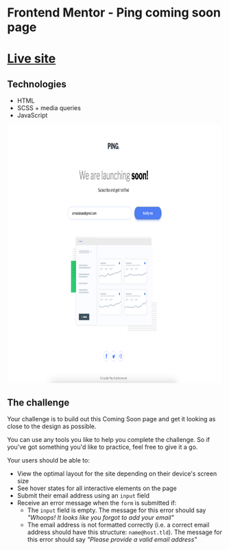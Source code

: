 # Frontend Mentor - Ping coming soon page



<h1><a href="https://loving-mccarthy-adeb08.netlify.app/">Live site</a></h1>


## Technologies

- HTML
- SCSS + media queries
- JavaScript


 <img src="https://raw.githubusercontent.com/ArnasLuksas/ping-coming-soon-page-master/main/images/image.png" alt="Ping coming soon page" width="500" height="600"> 

## The challenge

Your challenge is to build out this Coming Soon page and get it looking as close to the design as possible.

You can use any tools you like to help you complete the challenge. So if you've got something you'd like to practice, feel free to give it a go.

Your users should be able to: 

- View the optimal layout for the site depending on their device's screen size
- See hover states for all interactive elements on the page
- Submit their email address using an `input` field
- Receive an error message when the `form` is submitted if:
	- The `input` field is empty. The message for this error should say *"Whoops! It looks like you forgot to add your email"*
	- The email address is not formatted correctly (i.e. a correct email address should have this structure: `name@host.tld`). The message for this error should say *"Please provide a valid email address"*

